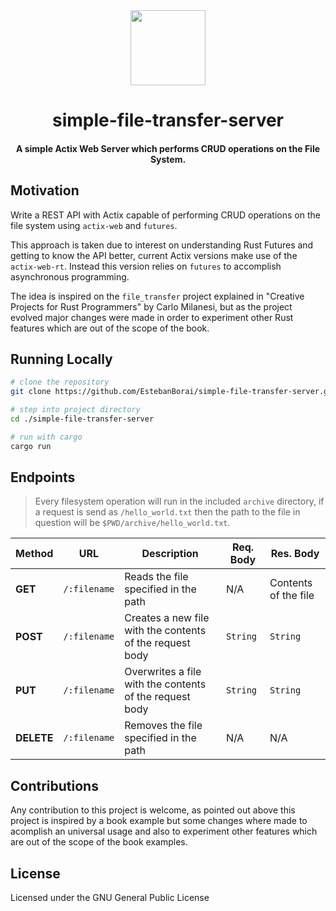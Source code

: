 <div>
  <div align="center" style="display: block; text-align: center;">
    <img src="https://camo.githubusercontent.com/734a3468bce992fbc3b729562d41c92f4912c99a/68747470733a2f2f7777772e727573742d6c616e672e6f72672f7374617469632f696d616765732f727573742d6c6f676f2d626c6b2e737667" height="120" width="120" />
  </div>
  <h1 align="center">simple-file-transfer-server</h1>
  <h4 align="center">
    A simple Actix Web Server which performs CRUD operations on the File System.
  </h4>
</div>

## Motivation

Write a REST API with Actix capable of performing CRUD operations on the file system using `actix-web` and `futures`.

This approach is taken due to interest on understanding Rust Futures and getting to know the API better, current Actix
versions make use of the `actix-web-rt`. Instead this version relies on `futures` to accomplish asynchronous programming.

The idea is inspired on the `file_transfer` project explained in "Creative Projects for Rust Programmers" by Carlo Milanesi,
but as the project evolved major changes were made in order to experiment other Rust features which are out of the scope
of the book.

## Running Locally

```bash
# clone the repository
git clone https://github.com/EstebanBorai/simple-file-transfer-server.git

# step into project directory
cd ./simple-file-transfer-server

# run with cargo
cargo run
```

## Endpoints

> Every filesystem operation will run in the included `archive` directory, if a request is send as `/hello_world.txt` then the path to the file in question will be `$PWD/archive/hello_world.txt`.

Method | URL | Description | Req. Body | Res. Body
--- | --- | --- | --- | ---
**GET** | `/:filename` | Reads the file specified in the path | N/A | Contents of the file
**POST** | `/:filename` | Creates a new file with the contents of the request body | `String` | `String`
**PUT** | `/:filename` | Overwrites a file with the contents of the request body | `String` | `String`
**DELETE** | `/:filename` | Removes the file specified in the path | N/A | N/A

## Contributions

Any contribution to this project is welcome, as pointed out above this project is inspired by
a book example but some changes where made to acomplish an universal usage and also to
experiment other features which are out of the scope of the book examples.

## License

Licensed under the GNU General Public License
